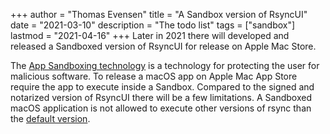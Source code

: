 +++
author = "Thomas Evensen"
title = "A Sandbox version of RsyncUI"
date = "2021-03-10"
description = "The todo list"
tags = ["sandbox"]
lastmod = "2021-04-16"
+++
Later in 2021 there will developed and released a Sandboxed version of RsyncUI for release on Apple Mac Store.

The [App Sandboxing technology](https://developer.apple.com/app-sandboxing/) is a technology for protecting the user for malicious software. To release a macOS app on Apple Mac App Store require the app to execute inside a Sandbox. Compared to the signed and notarized version of RsyncUI there will be a few limitations. A Sandboxed macOS application is not allowed to execute other versions of rsync than the [default version](/post/rsync/).
